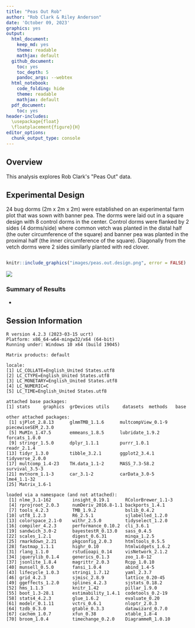 ```yaml
---
title: "Peas Out Rob"
author: "Rob Clark & Riley Anderson"
date: 'October 09, 2023'
graphics: yes
output:
  html_document:
    keep_md: yes
    theme: readable
    mathjax: default
  github_document:
    toc: yes
    toc_depth: 5
    pandoc_args: --webtex
  html_notebook:
    code_folding: hide
    theme: readable
    mathjax: default
  pdf_document:
    toc: yes
header-includes:
  \usepackage{float}
  \floatplacement{figure}{H}
editor_options:
  chunk_output_type: console
---
```






## Overview

This analysis explores Rob Clark's "Peas Out" data. 

## Experimental Design

24 bug dorms (2m x 2m x 2m) were established on an experimental farm plot that was sown with banner pea. The dorms were laid out in a square design with 8 control dorms in the center. Control dorms were flanked by 2 sides (4 dorms/side) where common vetch was planted in the distal half (the outer circumference of the square) and banner pea was planted in the proximal half (the inner circumference of the square). Diagonally from the vetch dorms were 2 sides similarly planted with red clover.




```r

knitr::include_graphics("images/peas.out.design.png", error = FALSE)
```

![](images/peas.out.design.png)<!-- -->



### Summary of Results
* 










## Session Information


```
R version 4.2.3 (2023-03-15 ucrt)
Platform: x86_64-w64-mingw32/x64 (64-bit)
Running under: Windows 10 x64 (build 19045)

Matrix products: default

locale:
[1] LC_COLLATE=English_United States.utf8 
[2] LC_CTYPE=English_United States.utf8   
[3] LC_MONETARY=English_United States.utf8
[4] LC_NUMERIC=C                          
[5] LC_TIME=English_United States.utf8    

attached base packages:
[1] stats     graphics  grDevices utils     datasets  methods   base     

other attached packages:
 [1] sjPlot_2.8.13      glmmTMB_1.1.6      multcompView_0.1-9 piecewiseSEM_2.3.0
 [5] MuMIn_1.47.5       emmeans_1.8.5      lubridate_1.9.2    forcats_1.0.0     
 [9] stringr_1.5.0      dplyr_1.1.1        purrr_1.0.1        readr_2.1.4       
[13] tidyr_1.3.0        tibble_3.2.1       ggplot2_3.4.1      tidyverse_2.0.0   
[17] multcomp_1.4-23    TH.data_1.1-2      MASS_7.3-58.2      survival_3.5-3    
[21] mvtnorm_1.1-3      car_3.1-2          carData_3.0-5      lme4_1.1-32       
[25] Matrix_1.6-1      

loaded via a namespace (and not attached):
 [1] nlme_3.1-162        insight_0.19.1      RColorBrewer_1.1-3 
 [4] rprojroot_2.0.3     numDeriv_2016.8-1.1 backports_1.4.1    
 [7] tools_4.2.3         TMB_1.9.2           bslib_0.4.2        
[10] utf8_1.2.3          R6_2.5.1            sjlabelled_1.2.0   
[13] colorspace_2.1-0    withr_2.5.0         tidyselect_1.2.0   
[16] compiler_4.2.3      performance_0.10.2  cli_3.6.1          
[19] sandwich_3.0-2      bayestestR_0.13.0   sass_0.4.5         
[22] scales_1.2.1        digest_0.6.31       minqa_1.2.5        
[25] rmarkdown_2.21      pkgconfig_2.0.3     htmltools_0.5.5    
[28] fastmap_1.1.1       highr_0.10          htmlwidgets_1.6.2  
[31] rlang_1.1.0         rstudioapi_0.14     visNetwork_2.1.2   
[34] jquerylib_0.1.4     generics_0.1.3      zoo_1.8-12         
[37] jsonlite_1.8.4      magrittr_2.0.3      Rcpp_1.0.10        
[40] munsell_0.5.0       fansi_1.0.4         abind_1.4-5        
[43] lifecycle_1.0.3     stringi_1.7.12      yaml_2.3.7         
[46] grid_4.2.3          sjmisc_2.8.9        lattice_0.20-45    
[49] ggeffects_1.2.0     splines_4.2.3       sjstats_0.18.2     
[52] hms_1.1.3           knitr_1.42          pillar_1.9.0       
[55] boot_1.3-28.1       estimability_1.4.1  codetools_0.2-19   
[58] stats4_4.2.3        glue_1.6.2          evaluate_0.20      
[61] modelr_0.1.11       vctrs_0.6.1         nloptr_2.0.3       
[64] tzdb_0.3.0          gtable_0.3.3        datawizard_0.7.0   
[67] cachem_1.0.7        xfun_0.38           xtable_1.8-4       
[70] broom_1.0.4         timechange_0.2.0    DiagrammeR_1.0.10  
```


